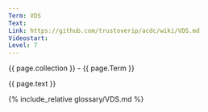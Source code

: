 ```yaml
---
Term: VDS
Text: 
Link: https://github.com/trustoverip/acdc/wiki/VDS.md
Videostart: 
Level: 7
---
```


{{ page.collection }} - {{ page.Term }}

   {{ page.text }}

{% include_relative glossary/VDS.md %}
